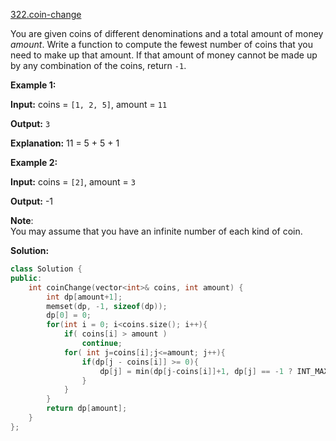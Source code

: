 [322.coin-change](https://leetcode.com/problems/coin-change/)  

You are given coins of different denominations and a total amount of money _amount_. Write a function to compute the fewest number of coins that you need to make up that amount. If that amount of money cannot be made up by any combination of the coins, return `-1`.

**Example 1:**

  
**Input:** coins = `[1, 2, 5]`, amount = `11`
  
**Output:** `3` 
  
**Explanation:** 11 = 5 + 5 + 1

**Example 2:**

  
**Input:** coins = `[2]`, amount = `3`
  
**Output:** \-1
  

**Note**:  
You may assume that you have an infinite number of each kind of coin.  



**Solution:**  

```cpp
class Solution {
public:
    int coinChange(vector<int>& coins, int amount) {
        int dp[amount+1];
        memset(dp, -1, sizeof(dp));
        dp[0] = 0;
        for(int i = 0; i<coins.size(); i++){
            if( coins[i] > amount )
                continue;
            for( int j=coins[i];j<=amount; j++){
                if(dp[j - coins[i]] >= 0){
                    dp[j] = min(dp[j-coins[i]]+1, dp[j] == -1 ? INT_MAX : dp[j]);
                }
            }
        }
        return dp[amount];
    }
};
```
      